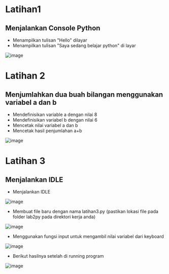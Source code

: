 # Latihan1

## Menjalankan Console Python
- Menampilkan tulisan "Hello" dilayar
- Menampilkan tulisan "Saya sedang belajar python" di layar

![image](https://user-images.githubusercontent.com/115475424/197328920-a6c996f3-ca79-402e-9f4a-3c8658e9e9a7.png)



# Latihan 2

## Menjumlahkan dua buah bilangan menggunakan variabel a dan b
- Mendefinisikan variable a dengan nilai 8
- Mendefinisikan variabel b dengan nilai 6
- Mencetak nilai variabel a dan b
- Mencetak hasil penjumlahan a+b

![image](https://user-images.githubusercontent.com/115475424/197329007-d9066c0e-f4dc-4574-998d-50b87b706d2e.png)



# Latihan 3 

## Menjalankan IDLE

- Menjalankan IDLE

![image](https://user-images.githubusercontent.com/115475424/197329258-3f2ee7f7-ed0b-4b9a-a61c-4e6c7050520b.png)


- Membuat file baru dengan nama latihan3.py (pastikan lokasi file pada folder lab2py pada direktori kerja anda)

![image](https://user-images.githubusercontent.com/115475424/197329492-08a7f69e-8a95-4cfa-a406-5963af44a223.png)


- Menggunakan fungsi input untuk mengambil nilai variabel dari keyboard

![image](https://user-images.githubusercontent.com/115475424/197329584-1666e13c-77b0-4c67-ac23-325ca729d311.png)


- Berikut hasilnya setelah di running program

![image](https://user-images.githubusercontent.com/115475424/197329638-98d863a1-3039-419a-a9b8-572c4332c2df.png)
